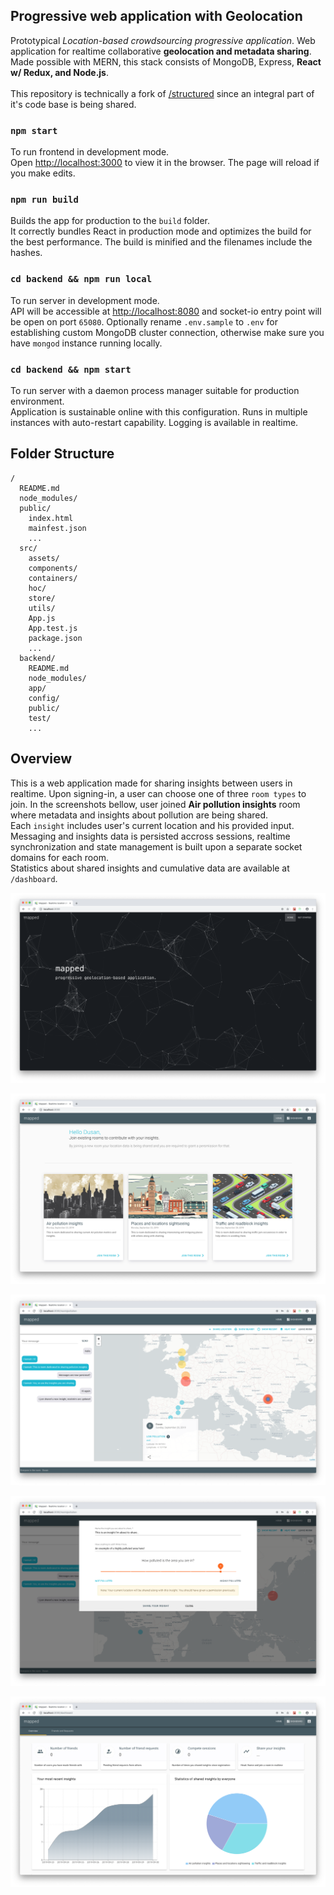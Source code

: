 ## Progressive web application with Geolocation

Prototypical _Location-based crowdsourcing progressive application_. Web application for realtime collaborative **geolocation and metadata sharing**. Made possible with MERN, this stack consists of MongoDB, Express, **React w/ Redux, and Node.js**.<br><br>
This repository is technically a fork of [/structured](https://github.com/dusandjovanovic/structured) since an integral part of it's code base is being shared.

### `npm start`

To run frontend in development mode.<br>
Open [http://localhost:3000](http://localhost:3000) to view it in the browser. The page will reload if you make edits.<br>

### `npm run build`

Builds the app for production to the `build` folder.<br>
It correctly bundles React in production mode and optimizes the build for the best performance. The build is minified and the filenames include the hashes.<br>

### `cd backend && npm run local`

To run server in development mode.<br>
API will be accessible at [http://localhost:8080](http://localhost:8080) and socket-io entry point will be open on port `65080`. Optionally rename `.env.sample` to `.env` for establishing custom MongoDB cluster connection, otherwise make sure you have `mongod` instance running locally.

### `cd backend && npm start`

To run server with a daemon process manager suitable for production environment.<br>
Application is sustainable online with this configuration. Runs in multiple instances with auto-restart capability. Logging is available in realtime.

## Folder Structure

```
/
  README.md
  node_modules/
  public/
    index.html
    mainfest.json
    ...
  src/
    assets/
    components/
    containers/
    hoc/
    store/
    utils/
    App.js
    App.test.js
    package.json
    ...
  backend/
    README.md
    node_modules/
    app/
    config/
    public/
    test/
    ...
```

## Overview

This is a web application made for sharing insights between users in realtime. Upon signing-in, a user can choose one of three `room types` to join. In the screenshots bellow, user joined **Air pollution insights** room where metadata and insights about pollution are being shared.<br>
Each `insight` includes user's current location and his provided input. Messaging and insights data is persisted accross sessions, realtime synchronization and state management is built upon a separate socket domains for each room.<br>
Statistics about shared insights and cumulative data are available at `/dashboard`.

![alt text][screenshot_intro]

[screenshot_intro]: documents/images/screenshot-intro.png

![alt text][screenshot_home]

[screenshot_home]: documents/images/screenshot-home.png

![alt text][screenshot_room]

[screenshot_room]: documents/images/screenshot-room.png

![alt text][screenshot_insight]

[screenshot_insight]: documents/images/screenshot-insight.png

![alt text][screenshot_dashboard]

[screenshot_dashboard]: documents/images/screenshot-dashboard.png
